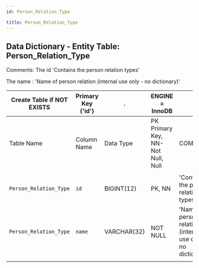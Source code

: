 ```yaml
---
id: Person_Relation_Type

title: Person_Relation_Type
---
```


## Data Dictionary - Entity Table: Person_Relation_Type

Comments: The id 'Contains the person relation types'

The name : 'Name of person relation (internal use only - no dictionary)'

| Create Table if NOT EXISTS| Primary Key ('id')|.|ENGINE = InnoDB|.|
|---|---|---|---|---|
|Table Name |Column Name|Data Type|PK Primary Key, NN-Not Null, Null|COMMENT|
||
|`Person_Relation_Type`|`id`|BIGINT(12)|PK, NN|'Contains the person relation types'|
|`Person_Relation_Type`|`name`|VARCHAR(32)|NOT NULL|'Name of person relation (internal use only - no dictionary)'|
||
